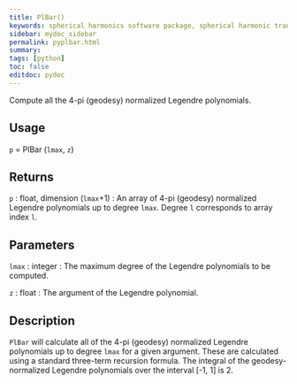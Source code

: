 ```yaml
---
title: PlBar()
keywords: spherical harmonics software package, spherical harmonic transform, legendre functions, multitaper spectral analysis, fortran, Python, gravity, magnetic field
sidebar: mydoc_sidebar
permalink: pyplbar.html
summary:
tags: [python]
toc: false
editdoc: pydoc
---
```


Compute all the 4-pi (geodesy) normalized Legendre polynomials.

## Usage

`p` = PlBar (`lmax`, `z`)

## Returns

`p` : float, dimension (`lmax`+1)
:   An array of 4-pi (geodesy) normalized Legendre polynomials up to degree `lmax`. Degree `l` corresponds to array index `l`.

## Parameters

`lmax` : integer
:   The maximum degree of the Legendre polynomials to be computed.

`z` : float
:   The argument of the Legendre polynomial.

## Description

`PlBar` will calculate all of the 4-pi (geodesy) normalized Legendre polynomials up to degree `lmax` for a given argument. These are calculated using a standard three-term recursion formula. The integral of the geodesy-normalized Legendre polynomials over the interval [-1, 1] is 2.
